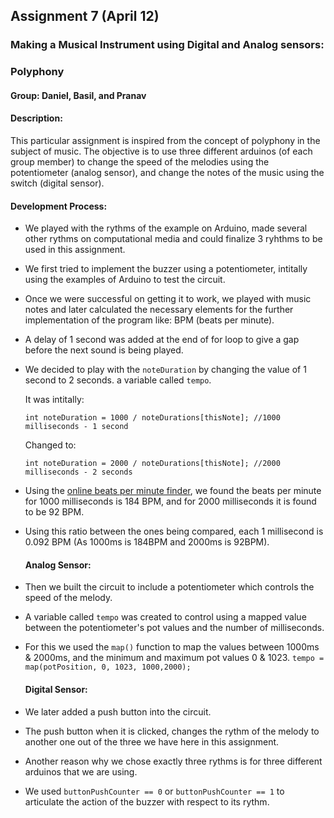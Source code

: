 ## Assignment 7 (April 12)
### Making a Musical Instrument using Digital and Analog sensors:

### Polyphony

#### Group: Daniel, Basil, and Pranav

#### Description:
This particular assignment is inspired from the concept of polyphony in the subject of music. The objective is to use three different arduinos (of each group member) to change the speed of the melodies using the potentiometer (analog sensor), and change the notes of the music using the switch (digital sensor). 

#### Development Process:
- We played with the rythms of the example on Arduino, made several other rythms on computational media and could finalize 3 ryhthms to be used in this assignment.
- We first tried to implement the buzzer using a potentiometer, intitally using the examples of Arduino to test the circuit. 
- Once we were successful on getting it to work, we played with music notes and later calculated the necessary elements for the further implementation of the program like: BPM (beats per minute). 
- A delay of 1 second was added at the end of for loop to give a gap before the next sound is being played. 
- We decided to play with the ````noteDuration```` by changing the value of 1 second to 2 seconds. a variable called ````tempo````.
  
  It was intitally:
   
   ````int noteDuration = 1000 / noteDurations[thisNote]; //1000 milliseconds - 1 second````
  
  Changed to:
  
  ````int noteDuration = 2000 / noteDurations[thisNote]; //2000 milliseconds - 2 seconds````
- Using the [online beats per minute finder](https://www.beatsperminuteonline.com), we found the beats per minute for 1000 milliseconds is 184 BPM, and for 2000 milliseconds it is found to be 92 BPM.
- Using this ratio between the ones being compared, each 1 millisecond is 0.092 BPM (As 1000ms is 184BPM and 2000ms is 92BPM).
  #### Analog Sensor:
- Then we built the circuit to include a potentiometer which controls the speed of the melody.
- A variable called ````tempo```` was created to control using a mapped value between the potentiometer's pot values and the number of milliseconds.
- For this we used the ````map()```` function to map the values between 1000ms & 2000ms, and the minimum and maximum pot values 0 & 1023.
  ````tempo = map(potPosition, 0, 1023, 1000,2000);````
  #### Digital Sensor:
- We later added a push button into the circuit.
- The push button when it is clicked, changes the rythm of the melody to another one out of the three we have here in this assignment. 
- Another reason why we chose exactly three rythms is for three different arduinos that we are using.
- We used ````buttonPushCounter == 0```` or ````buttonPushCounter == 1```` to articulate the action of the buzzer with respect to its rythm.
   

